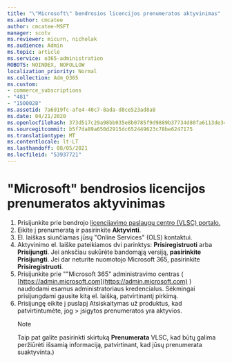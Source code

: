 ```yaml
---
title: "\"Microsoft\" bendrosios licencijos prenumeratos aktyvinimas"
ms.author: cmcatee
author: cmcatee-MSFT
manager: scotv
ms.reviewer: micurn, nicholak
ms.audience: Admin
ms.topic: article
ms.service: o365-administration
ROBOTS: NOINDEX, NOFOLLOW
localization_priority: Normal
ms.collection: Adm_O365
ms.custom:
- commerce_subscriptions
- "481"
- "1500028"
ms.assetid: 7a6919fc-afe4-40c7-8ada-d8ce523ad8a8
ms.date: 04/21/2020
ms.openlocfilehash: 373d517c29a98bb035e8b0785f9d9889b37734d80fa6113de34544d49f08cdf1
ms.sourcegitcommit: b5f7da89a650d2915dc652449623c78be6247175
ms.translationtype: MT
ms.contentlocale: lt-LT
ms.lasthandoff: 08/05/2021
ms.locfileid: "53937721"
---
```

# <a name="activating-a-microsoft-volume-license-subscription"></a>"Microsoft" bendrosios licencijos prenumeratos aktyvinimas

1. Prisijunkite prie bendrojo [licencijavimo paslaugų centro (VLSC) portalo.](https://go.microsoft.com/fwlink/p/?LinkId=329762)
2. Eikite į prenumeratą ir pasirinkite **Aktyvinti**.
3. El. laiškas siunčiamas jūsų "Online Services" (OLS) kontaktui.
4. Aktyvinimo el. laiške pateikiamos dvi parinktys: **Prisiregistruoti** arba **Prisijungti**. Jei anksčiau sukūrėte bandomąją versiją, **pasirinkite Prisijungti**. Jei dar neturite nuomotojo Microsoft 365, pasirinkite **Prisiregistruoti**.
5. Prisijunkite prie ""Microsoft 365" administravimo centras ( [https://admin.microsoft.com](https://admin.microsoft.com) ) naudodami esamus administratoriaus kredencialus. Sėkmingai prisijungdami gausite kitą el. laišką, patvirtinantį pirkimą.
6. Prisijungę eikite į puslapį Atsiskaitymas už produktus, kad patvirtintumėte, jog  \> [](https://go.microsoft.com/fwlink/p/?linkid=842054) įsigytos prenumeratos yra aktyvios. 
    > [!NOTE]
    > Taip pat galite pasirinkti skirtuką **Prenumerata** VLSC, kad būtų galima peržiūrėti išsamią informaciją, patvirtinant, kad jūsų prenumerata suaktyvinta.)
